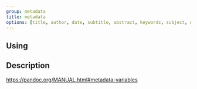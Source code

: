 ```yaml
---
group: metadata
title: metadata
options: [title, author, date, subtitle, abstract, keywords, subject, description, category]
---
```


## Using

## Description

https://pandoc.org/MANUAL.html#metadata-variables
